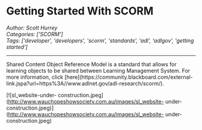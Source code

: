 # Getting Started With SCORM
*Author: Scott Hurrey*  
*Categories: ['SCORM']*  
*Tags: ['developer', 'developers', 'scorm', 'standards', 'adl', 'adlgov', 'getting started']*  
<hr />
Shared Content Object Reference Model is a standard that allows for learning
objects to be shared between Learning Management System. For more information,
click [here](https://community.blackboard.com/external-
link.jspa?url=https%3A//www.adlnet.gov/adl-research/scorm/).

[![sl_website-under-
construction.jpeg](http://www.wauchopeshowsociety.com.au/images/sl_website-
under-
construction.jpeg)](http://www.wauchopeshowsociety.com.au/images/sl_website-
under-construction.jpeg)


